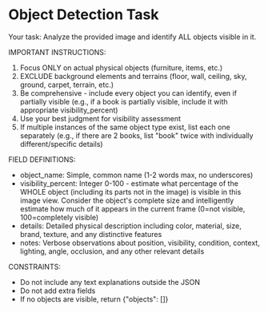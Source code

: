# Object Detection Task

Your task: Analyze the provided image and identify ALL objects visible in it.

IMPORTANT INSTRUCTIONS:
1. Focus ONLY on actual physical objects (furniture, items, etc.)
2. EXCLUDE background elements and terrains (floor, wall, ceiling, sky, ground, carpet, terrain, etc.)
3. Be comprehensive - include every object you can identify, even if partially visible (e.g., if a book is partially visible, include it with appropriate visibility_percent)
4. Use your best judgment for visibility assessment
5. If multiple instances of the same object type exist, list each one separately (e.g., if there are 2 books, list "book" twice with individually different/specific details)

FIELD DEFINITIONS:
- object_name: Simple, common name (1-2 words max, no underscores)
- visibility_percent: Integer 0-100 - estimate what percentage of the WHOLE object (including its parts not in the image) is visible in this image view. Consider the object's complete size and intelligently estimate how much of it appears in the current frame (0=not visible, 100=completely visible)
- details: Detailed physical description including color, material, size, brand, texture, and any distinctive features
- notes: Verbose observations about position, visibility, condition, context, lighting, angle, occlusion, and any other relevant details

CONSTRAINTS:
- Do not include any text explanations outside the JSON
- Do not add extra fields
- If no objects are visible, return {"objects": []}
